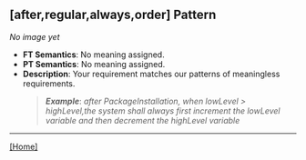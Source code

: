## [after,regular,always,order] Pattern
_No image yet_
 * **FT Semantics**: No meaning assigned.
 * **PT Semantics**: No meaning assigned.
 * **Description**: Your requirement matches our patterns of meaningless requirements.
   > **_Example_**: _after PackageInstallation,  when lowLevel > highLevel,the system shall always first  increment the lowLevel variable and then  decrement the highLevel variable_   
***
[[Home]](../semantics.md)